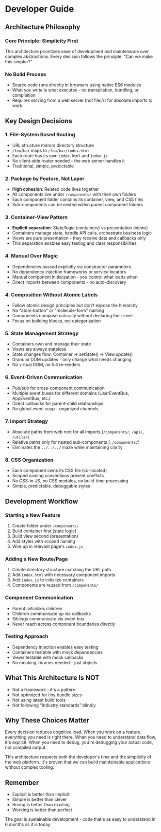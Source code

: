 # Developer Guide

## Architecture Philosophy

### Core Principle: Simplicity First
This architecture prioritizes ease of development and maintenance over complex abstractions. Every decision follows the principle: "Can we make this simpler?"

### No Build Process
- Source code runs directly in browsers using native ES6 modules
- What you write is what executes - no transpilation, bundling, or compilation
- Requires serving from a web server (not file://) for absolute imports to work

## Key Design Decisions

### 1. File-System Based Routing
- URL structure mirrors directory structure
- `/foo/bar` maps to `/foo/bar/index.html`
- Each route has its own `index.html` and `index.js`
- No client-side router needed - the web server handles it
- Traditional, simple, predictable

### 2. Package by Feature, Not Layer
- **High cohesion**: Related code lives together
- All components live under `/components/` with their own folders
- Each component folder contains its container, view, and CSS files
- Sub-components can be nested within parent component folders

### 3. Container-View Pattern
- **Explicit separation**: State/logic (containers) vs presentation (views)
- Containers manage state, handle API calls, orchestrate business logic
- Views are pure presentation - they receive data and callbacks only
- This separation enables easy testing and clear responsibilities

### 4. Manual Over Magic
- Dependencies passed explicitly via constructor parameters
- No dependency injection frameworks or service locators
- Manual component initialization - you control what loads when
- Direct imports between components - no auto-discovery

### 4. Composition Without Atomic Labels
- Follow atomic design principles but don't expose the hierarchy
- No "atom-button" or "molecule-form" naming
- Components compose naturally without declaring their level
- Focus on building blocks, not categorization

### 5. State Management Strategy
- Containers own and manage their state
- Views are always stateless
- State changes flow: Container → setState() → View.update()
- Granular DOM updates - only change what needs changing
- No virtual DOM, no full re-renders

### 6. Event-Driven Communication
- Pub/sub for cross-component communication
- Multiple event buses for different domains (UserEventBus, AppEventBus, etc.)
- Direct callbacks for parent-child relationships
- No global event soup - organized channels

### 7. Import Strategy
- Absolute paths from web root for all imports (`/components/`, `/api/`, `/utils/`)
- Relative paths only for nested sub-components (`./components/`)
- Eliminates the `../../../` maze while maintaining clarity

### 8. CSS Organization
- Each component owns its CSS file (co-located)
- Scoped naming conventions prevent conflicts
- No CSS-in-JS, no CSS modules, no build-time processing
- Simple, predictable, debuggable styles

## Development Workflow

### Starting a New Feature
1. Create folder under `/components/`
2. Build container first (state logic)
3. Build view second (presentation)
4. Add styles with scoped naming
5. Wire up in relevant page's `index.js`

### Adding a New Route/Page
1. Create directory structure matching the URL path
2. Add `index.html` with necessary component imports
3. Add `index.js` to initialize containers
4. Components are reused from `/components/`

### Component Communication
- Parent initializes children
- Children communicate up via callbacks
- Siblings communicate via event bus
- Never reach across component boundaries directly

### Testing Approach
- Dependency injection enables easy testing
- Containers testable with mock dependencies  
- Views testable with mock callbacks
- No mocking libraries needed - just objects

## What This Architecture Is NOT

- Not a framework - it's a pattern
- Not optimized for tiny bundle sizes
- Not using latest build tools
- Not following "industry standards" blindly

## Why These Choices Matter

Every decision reduces cognitive load. When you work on a feature, everything you need is right there. When you need to understand data flow, it's explicit. When you need to debug, you're debugging your actual code, not compiled output.

This architecture respects both the developer's time and the simplicity of the web platform. It's proven that we can build maintainable applications without complex tooling.

## Remember

- Explicit is better than implicit
- Simple is better than clever  
- Boring is better than exciting
- Working is better than perfect

The goal is sustainable development - code that's as easy to understand in 6 months as it is today.